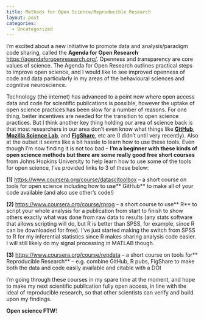 ```yaml
---
title: Methods for Open Science/Reproducible Research
layout: post
categories:
  - Uncategorized
---
```

I’m excited about a new initiative to promote data and analysis/paradigm code sharing, called the **Agenda for Open Research** <a href="https://agendaforopenresearch.org/" target="_blank">https://agendaforopenresearch.org/</a>. Openness and transparency are core values of science. The Agenda for Open Research outlines practical steps to improve open science, and I would like to see improved openness of code and data particularly in my areas of the behavioural sciences and cognitive neuroscience.

Technology (the internet) has advanced to a point now where open access data and code for scientific publications is possible, however the uptake of open science practices has been slow for a number of reasons. For one thing, better incentives are needed for the transition to open science practices. But I think another key thing  holding our area of science back is that most researchers in our area don’t even know what things like **<a href="https://github.com/" target="_blank">GitHub</a>**, **<a href="http://mozillascience.org/" target="_blank">Mozilla Science Lab</a>**, and **<a href="http://figshare.com/" target="_blank">FigShare</a>**, etc are (I didn’t until very recently).  Also at the outset it seems like a bit hassle to learn how to use these tools. Even though I’m now finding it is not too bad – **I’m a beginner with these kinds of open science methods but there are some really good free short courses** from Johns Hopkins University to help learn how to use some of the tools for open science, I’ve provided links to 3 of these below:

**(1)** <a href="https://www.coursera.org/course/datascitoolbox" target="_blank">https://www.coursera.org/course/datascitoolbox</a> – a short course on tools for open science including how to use** GitHub** to make all of your code available (and also use other’s code!)

**(2)** <a href="https://www.coursera.org/course/rprog" target="_blank">https://www.coursera.org/course/rprog</a>  – a short course to use** R** to script your whole analysis for a publication from start to finish to show others exactly what was done from raw data to results (any stats software that allows scripting will do, but R is better than SPSS, for example, since R can be downloaded for free).  I’ve just started making the switch from SPSS to R for my inferential statistics since R makes sharing analysis code easier. I will still likely do my signal processing in MATLAB though.

**(3)** <a href="https://www.coursera.org/course/repdata" target="_blank">https://www.coursera.org/course/repdata</a> – a short course on tools for** Reproducible Research** – e.g. combine GitHub, R pubs, FigShare to make both the data and code easily available and citable with a DOI

I’m going through these courses in my spare time at the moment, and hope to make my next scientific publication fully open access, in line with the ideal of reproducible research, so that other scientists can verify and build upon my findings.

**Open science FTW**!